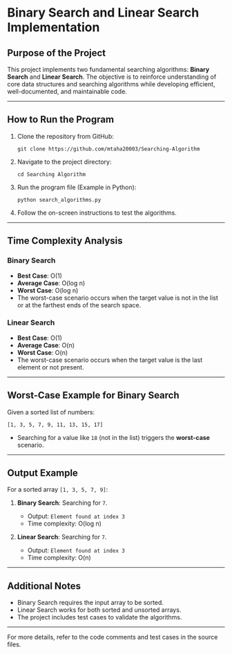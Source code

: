 # Binary Search and Linear Search Implementation

## Purpose of the Project
This project implements two fundamental searching algorithms: **Binary Search** and **Linear Search**. 
The objective is to reinforce understanding of core data structures and searching algorithms while developing 
efficient, well-documented, and maintainable code.

---

## How to Run the Program

1. Clone the repository from GitHub:
   ```
   git clone https://github.com/mtaha20003/Searching-Algorithm
   ```

2. Navigate to the project directory:
   ```
   cd Searching Algorithm
   ```

3. Run the program file (Example in Python):
   ```
   python search_algorithms.py
   ```

4. Follow the on-screen instructions to test the algorithms.

---

## Time Complexity Analysis

### **Binary Search**
- **Best Case**: O(1)
- **Average Case**: O(log n)
- **Worst Case**: O(log n)
- The worst-case scenario occurs when the target value is not in the list or at the farthest ends of the search space.

### **Linear Search**
- **Best Case**: O(1)
- **Average Case**: O(n)
- **Worst Case**: O(n)
- The worst-case scenario occurs when the target value is the last element or not present.

---

## Worst-Case Example for Binary Search

Given a sorted list of numbers:
```
[1, 3, 5, 7, 9, 11, 13, 15, 17]
```
- Searching for a value like `18` (not in the list) triggers the **worst-case** scenario.

---

## Output Example
For a sorted array `[1, 3, 5, 7, 9]`:

1. **Binary Search**: Searching for `7`.
   - Output: `Element found at index 3`
   - Time complexity: O(log n)

2. **Linear Search**: Searching for `7`.
   - Output: `Element found at index 3`
   - Time complexity: O(n)

---

## Additional Notes
- Binary Search requires the input array to be sorted.
- Linear Search works for both sorted and unsorted arrays.
- The project includes test cases to validate the algorithms.

---

For more details, refer to the code comments and test cases in the source files.
